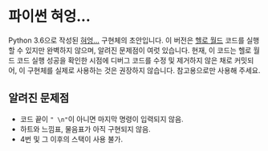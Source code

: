 # 파이썬 혀엉...

Python 3.6으로 작성된 [혀엉...](https://gist.github.com/xnuk/d9f883ede568d97caa158255e4b4d069) 구현체의 초안입니다. 이 버전은 [헬로 월드](https://gist.github.com/xnuk/d9f883ede568d97caa158255e4b4d069#hello-world) 코드를 실행할 수 있지만 완벽하지 않으며, 알려진 문제점이 여럿 있습니다. 현재, 이 코드는 헬로 월드 코드 실행 성공을 확인한 시점에 디버그 코드를 수정 및 제거하지 않은 채로 커밋되어, 이 구현체를 실제로 사용하는 것은 권장하지 않습니다. 참고용으로만 사용해 주세요.

## 알려진 문제점

- 코드 끝이 `" \n"`이 아니면 마지막 명령이 입력되지 않음.
- 하트와 느낌표, 물음표가 아직 구현되지 않음.
- 4번 및 그 이후의 스택이 사용 불가.

